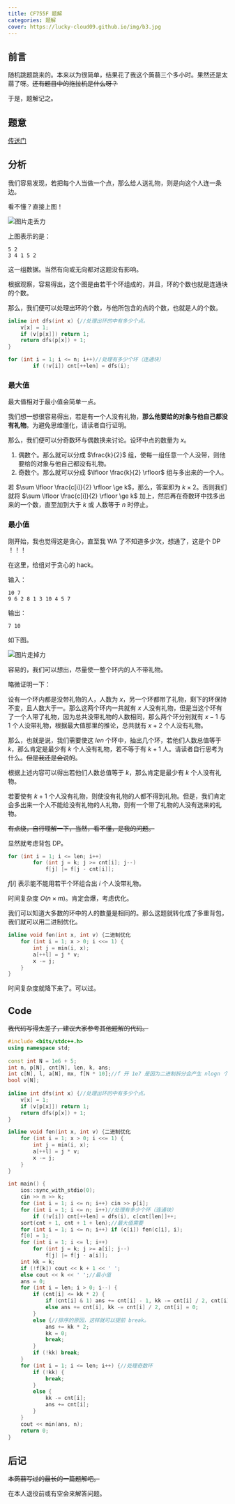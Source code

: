 ```yaml
---
title: CF755F 题解
categories: 题解
cover: https://lucky-cloud09.github.io/img/b3.jpg
---
```



## 前言

随机跳题跳来的。本来以为很简单，结果花了我这个蒟蒻三个多小时。果然还是太蒻了呀。~~还有题目中的拖拉机是什么呀？~~

于是，题解记之。

## 题意

[传送门](https://www.luogu.com.cn/problem/CF755F)

## 分析

我们容易发现，若把每个人当做一个点，那么给人送礼物，则是向这个人连一条边。

看不懂？直接上图！

![图片走丢力](https://lucky-cloud09.github.io/img/8s1av0ww.jpg)

上图表示的是：

```
5 2
3 4 1 5 2
```
这一组数据。当然有向或无向都对这题没有影响。

根据观察，容易得出，这个图是由若干个环组成的，并且，环的个数也就是连通块的个数。

那么，我们便可以处理出环的个数，与他所包含的点的个数，也就是人的个数。

```cpp
inline int dfs(int x) {//处理出环的中有多少个点。
    v[x] = 1;
    if (v[p[x]]) return 1;
    return dfs(p[x]) + 1;
}
```

```cpp
for (int i = 1; i <= n; i++)//处理有多少个环（连通块）
        if (!v[i]) cnt[++len] = dfs(i);
```

### 最大值

最大值相对于最小值会简单一点。

我们想一想很容易得出，若是有一个人没有礼物，**那么他要给的对象与他自己都没有礼物**。为避免思维僵化，请读者自行证明。

那么，我们便可以分奇数环与偶数换来讨论。设环中点的数量为 $x$。

1. 偶数个。那么就可以分成 $\frac{k}{2}$ 组，使每一组任意一个人没带，则他要给的对象与他自己都没有礼物。
1. 奇数个。那么就可以分成 $\lfloor \frac{k}{2} \rfloor$ 组与多出来的一个人。

若 $\sum \lfloor \frac{c[i]}{2} \rfloor \ge k$，那么，答案即为 $k \times 2$。否则我们就将 $\sum \lfloor \frac{c[i]}{2} \rfloor \ge k$ 加上，然后再在奇数环中找多出来的一个数，直至加到大于 $k$ 或 人数等于 $n$ 时停止。

### 最小值

刚开始，我也觉得这是贪心，直至我 WA 了不知道多少次，想通了，这是个 DP ！！！

在这里，给组对于贪心的 hack。

输入：
```
10 7
9 6 2 8 1 3 10 4 5 7
```
输出：
```
7 10
```
如下图。

![图片走掉力](https://lucky-cloud09.github.io/img/ahvmr3tu.jpg)

容易的，我们可以想出，尽量使一整个环内的人不带礼物。

略微证明一下：

设有一个环内都是没带礼物的人，人数为 $x$，另一个环都带了礼物，剩下的环保持不变，且人数大于一。那么这两个环内一共就有 $x$ 人没有礼物，但是当这个环有了一个人带了礼物，因为总共没带礼物的人数相同，那么两个环分别就有 $x - 1$ 与 $1$ 个人没带礼物，根据最大值那里的推论，总共就有 $x + 2$ 个人没有礼物。

那么，也就是说，我们需要使这 $len$ 个环中，抽出几个环，若他们人数总值等于 $k$，那么肯定是最少有 $k$ 个人没有礼物，若不等于有 $k + 1$ 人。请读者自行思考为什么。~~但是我还是会说的~~。

根据上述内容可以得出若他们人数总值等于 $k$，那么肯定是最少有 $k$ 个人没有礼物。

若要使有 $k + 1$ 个人没有礼物，则使没有礼物的人都不得到礼物。但是，我们肯定会多出来一个人不能给没有礼物的人礼物，则有一个带了礼物的人没有送来的礼物。

~~有点绕，自行理解一下，当然，看不懂，是我的问题。~~

显然就考虑背包 DP。

```cpp
for (int i = 1; i <= len; i++)
        for (int j = k; j >= cnt[i]; j--)
            f[j] |= f[j - cnt[i]];
```
$f[i]$ 表示能不能用若干个环组合出 $i$ 个人没带礼物。

时间复杂度 $O(n \times m)$。肯定会爆，考虑优化。

我们可以知道大多数的环中的人的数量是相同的。那么这题就转化成了多重背包，我们就可以用二进制优化。

```cpp
inline void fen(int x, int v) {二进制优化
    for (int i = 1; x > 0; i <<= 1) {
        int j = min(i, x);
        a[++l] = j * v;
        x -= j;
    }
}
```

时间复杂度就降下来了。可以过。

## Code
~~我代码写得太差了，建议大家参考其他题解的代码。~~
```cpp
#include <bits/stdc++.h>
using namespace std;
 
const int N = 1e6 + 5;
int n, p[N], cnt[N], len, k, ans;
int c[N], l, a[N], mx, f[N * 10];//f 开 1e7 是因为二进制拆分会产生 nlogn 个数。但到不了极限。
bool v[N];
 
inline int dfs(int x) {//处理出环的中有多少个点。
    v[x] = 1;
    if (v[p[x]]) return 1;
    return dfs(p[x]) + 1;
}

inline void fen(int x, int v) {二进制优化
    for (int i = 1; x > 0; i <<= 1) {
        int j = min(i, x);
        a[++l] = j * v;
        x -= j;
    }
}
 
int main() {
    ios::sync_with_stdio(0);
    cin >> n >> k;
    for (int i = 1; i <= n; i++) cin >> p[i];
    for (int i = 1; i <= n; i++)//处理有多少个环（连通块）
        if (!v[i]) cnt[++len] = dfs(i), c[cnt[len]]++;
    sort(cnt + 1, cnt + 1 + len);//最大值需要
    for (int i = 1; i <= n; i++) if (c[i]) fen(c[i], i);
    f[0] = 1;
    for (int i = 1; i <= l; i++)
        for (int j = k; j >= a[i]; j--)
            f[j] |= f[j - a[i]];
    int kk = k;
    if (!f[k]) cout << k + 1 << ' ';
    else cout << k << ' ';//最小值
    ans = 0;
    for (int i = len; i > 0; i--) {
        if (cnt[i] <= kk * 2) {
            if (cnt[i] & 1) ans += cnt[i] - 1, kk -= cnt[i] / 2, cnt[i] = 1;
            else ans += cnt[i], kk -= cnt[i] / 2, cnt[i] = 0;
        }
        else {//排序的原因，这样就可以提前 break。
            ans += kk * 2;
            kk = 0;
            break;
        }
        if (!kk) break;
    }
    for (int i = 1; i <= len; i++) {//处理奇数环
        if (!kk) {
            break;
        }
        else {
            kk -= cnt[i];
            ans += cnt[i];
        }
    }
    cout << min(ans, n);
    return 0;
}
```
## 后记
~~本蒟蒻写过的最长的一篇题解吧。~~

在本人退役前或有空会来解答问题。